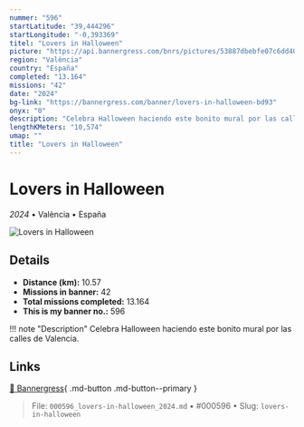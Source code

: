 ```yaml
---
nummer: "596"
startLatitude: "39,444296"
startLongitude: "-0,393369"
titel: "Lovers in Halloween"
picture: "https://api.bannergress.com/bnrs/pictures/53887dbebfe07c6dd4073575ca5cc182"
region: "València"
country: "España"
completed: "13.164"
missions: "42"
date: "2024"
bg-link: "https://bannergress.com/banner/lovers-in-halloween-bd93"
onyx: "0"
description: "Celebra Halloween haciendo este bonito mural por las calles de Valencia."
lengthKMeters: "10,574"
umap: ""
title: "Lovers in Halloween"
---
```

# Lovers in Halloween

*2024* • València • España

![Lovers in Halloween](https://api.bannergress.com/bnrs/pictures/53887dbebfe07c6dd4073575ca5cc182)

## Details
- **Distance (km):** 10.57
- **Missions in banner:** 42
- **Total missions completed:** 13.164
- **This is my banner no.:** 596


!!! note "Description"
    Celebra Halloween haciendo este bonito mural por las calles de Valencia.



## Links
[🔗 Bannergress](https://bannergress.com/banner/lovers-in-halloween-bd93){ .md-button .md-button--primary }



> File: `000596_lovers-in-halloween_2024.md` • #000596 • Slug: `lovers-in-halloween`
